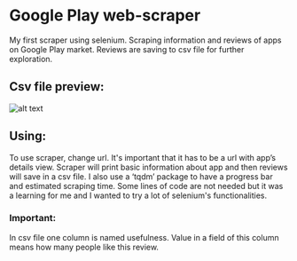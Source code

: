# **Google Play web-scraper**

My first scraper using selenium. Scraping information and reviews of apps on Google Play market. 
Reviews are saving to csv file for further exploration. 

## Csv file preview:

![alt text](https://github.com/yngalxx/Web_Scraping/blob/master/Csv_file_preview.png)

## Using: 

To use scraper, change url. It's important that it has to be a url with app’s details view. 
Scraper will print basic information about app and then reviews will save in a csv file. 
I also use a ‘tqdm’ package to have a progress bar and estimated scraping time. 
Some lines of code are not needed but it was a learning for me and I wanted to try a lot of selenium's functionalities.

### Important:

In csv file one column is named usefulness. Value in a field of this column means how many people like this review.
